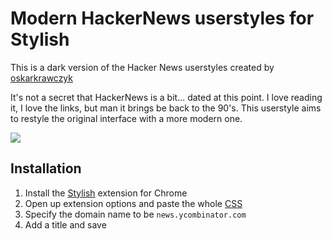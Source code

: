 # Modern HackerNews userstyles for Stylish

This is a dark version of the Hacker News userstyles created by [oskarkrawczyk](https://github.com/oskarkrawczyk/hackernews-userstyles)

It's not a secret that HackerNews is a bit... dated at this point. I love reading it, I love the links, but man it brings be back to the 90's. This userstyle aims to restyle the original interface with a more modern one.

![](http://i.imgur.com/ZDc2z9O.png)

## Installation

1. Install the [Stylish](https://chrome.google.com/webstore/detail/stylish/fjnbnpbmkenffdnngjfgmeleoegfcffe?hl=en) extension for Chrome
2. Open up extension options and paste the whole [CSS](https://raw.githubusercontent.com/oskarkrawczyk/hackernews-userstyles/master/hackernews-userstyles.css)
3. Specify the domain name to be `news.ycombinator.com`
4. Add a title and save
